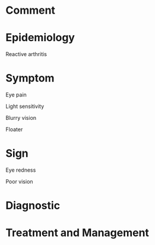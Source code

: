 # Comment

# Epidemiology

Reactive arthritis

# Symptom

Eye pain

Light sensitivity

Blurry vision

Floater

# Sign

Eye redness

Poor vision

# Diagnostic

# Treatment and Management
